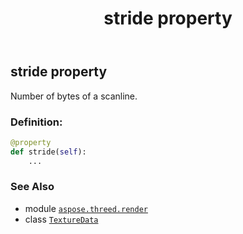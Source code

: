 ﻿---
title: stride property
second_title: Aspose.3D for Python via .NET API References
description: 
type: docs
weight: 180
url: /python-net/aspose.threed.render/texturedata/stride/
is_root: false
---

## stride property


Number of bytes of a scanline.
### Definition:
```python
@property
def stride(self):
    ...
```

### See Also
* module [`aspose.threed.render`](../../)
* class [`TextureData`](/3d/python-net/aspose.threed.render/texturedata)
